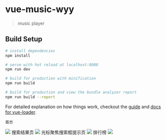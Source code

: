 # vue-music-wyy

> music player

## Build Setup

``` bash
# install dependencies
npm install

# serve with hot reload at localhost:8080
npm run dev

# build for production with minification
npm run build

# build for production and view the bundle analyzer report
npm run build --report
```

For detailed explanation on how things work, checkout the [guide](http://vuejs-templates.github.io/webpack/) and [docs for vue-loader](http://vuejs.github.io/vue-loader).

    首页
![](https://github.com/huoruji/readImg/blob/master/IMG_2915.PNG)
    搜索结果页
![](https://github.com/huoruji/readImg/blob/master/IMG_2916.PNG)
    光标聚焦搜索框提示页
![](https://github.com/huoruji/readImg/blob/master/IMG_2917.PNG)
    排行榜
![](https://github.com/huoruji/readImg/blob/master/IMG_2918.PNG)

